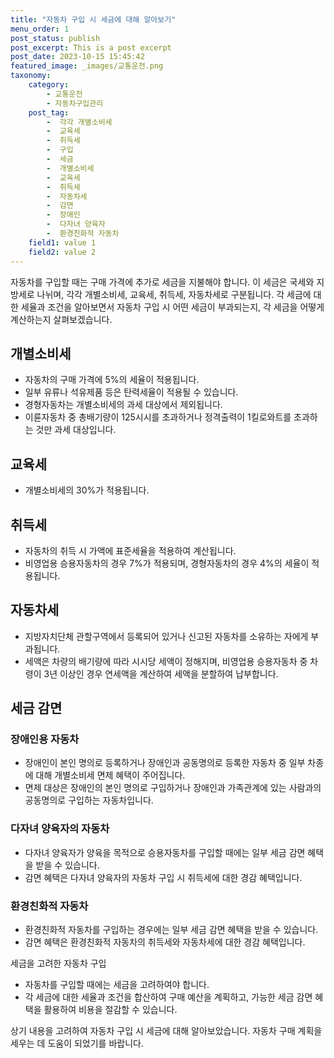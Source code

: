 ```yaml
---
title: "자동차 구입 시 세금에 대해 알아보기"
menu_order: 1
post_status: publish
post_excerpt: This is a post excerpt
post_date: 2023-10-15 15:45:42
featured_image: _images/교통운전.png
taxonomy:
    category:
        - 교통운전
        - 자동차구입관리
    post_tag:
        -  각각 개별소비세
        -  교육세
        -  취득세
        -  구입
        -  세금
        -  개별소비세
        -  교육세
        -  취득세
        -  자동차세
        -  감면
        -  장애인
        -  다자녀 양육자
        -  환경친화적 자동차
    field1: value 1
    field2: value 2
---
```



자동차를 구입할 때는 구매 가격에 추가로 세금을 지불해야 합니다. 이 세금은 국세와 지방세로 나뉘며, 각각 개별소비세, 교육세, 취득세, 자동차세로 구분됩니다. 각 세금에 대한 세율과 조건을 알아보면서 자동차 구입 시 어떤 세금이 부과되는지, 각 세금을 어떻게 계산하는지 살펴보겠습니다.

## 개별소비세
- 자동차의 구매 가격에 5%의 세율이 적용됩니다.
- 일부 유류나 석유제품 등은 탄력세율이 적용될 수 있습니다.
- 경형자동차는 개별소비세의 과세 대상에서 제외됩니다.
- 이륜자동차 중 총배기량이 125시시를 초과하거나 정격출력이 1킬로와트를 초과하는 것만 과세 대상입니다.

## 교육세
- 개별소비세의 30%가 적용됩니다.

## 취득세
- 자동차의 취득 시 가액에 표준세율을 적용하여 계산됩니다.
- 비영업용 승용자동차의 경우 7%가 적용되며, 경형자동차의 경우 4%의 세율이 적용됩니다.

## 자동차세
- 지방자치단체 관할구역에서 등록되어 있거나 신고된 자동차를 소유하는 자에게 부과됩니다.
- 세액은 차량의 배기량에 따라 시시당 세액이 정해지며, 비영업용 승용자동차 중 차령이 3년 이상인 경우 연세액을 계산하여 세액을 분할하여 납부합니다.

## 세금 감면
### 장애인용 자동차
- 장애인이 본인 명의로 등록하거나 장애인과 공동명의로 등록한 자동차 중 일부 차종에 대해 개별소비세 면제 혜택이 주어집니다.
- 면제 대상은 장애인의 본인 명의로 구입하거나 장애인과 가족관계에 있는 사람과의 공동명의로 구입하는 자동차입니다.

### 다자녀 양육자의 자동차
- 다자녀 양육자가 양육을 목적으로 승용자동차를 구입할 때에는 일부 세금 감면 혜택을 받을 수 있습니다.
- 감면 혜택은 다자녀 양육자의 자동차 구입 시 취득세에 대한 경감 혜택입니다.

### 환경친화적 자동차
- 환경친화적 자동차를 구입하는 경우에는 일부 세금 감면 혜택을 받을 수 있습니다.
- 감면 혜택은 환경친화적 자동차의 취득세와 자동차세에 대한 경감 혜택입니다.

세금을 고려한 자동차 구입
- 자동차를 구입할 때에는 세금을 고려하여야 합니다.
- 각 세금에 대한 세율과 조건을 합산하여 구매 예산을 계획하고, 가능한 세금 감면 혜택을 활용하여 비용을 절감할 수 있습니다.

상기 내용을 고려하여 자동차 구입 시 세금에 대해 알아보았습니다. 자동차 구매 계획을 세우는 데 도움이 되었기를 바랍니다.

